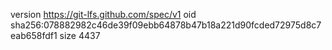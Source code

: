 version https://git-lfs.github.com/spec/v1
oid sha256:078882982c46de39f09ebb64878b47b18a221d90fcded72975d8c7eab658fdf1
size 4437
